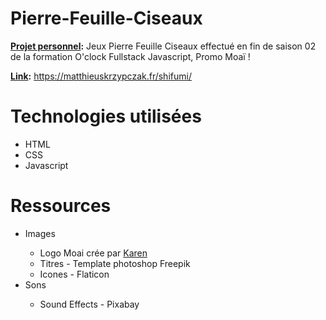 # Pierre-Feuille-Ciseaux

<b><u>Projet personnel</u>:</b>
Jeux Pierre Feuille Ciseaux effectué en fin de saison 02 de la formation O'clock Fullstack Javascript, Promo Moaï !

<b><u>Link</u>:</b>
<a href="https://matthieuskrzypczak.fr/shifumi/">https://matthieuskrzypczak.fr/shifumi/</a>


# Technologies utilisées

<ul>
    <li>HTML</li>
    <li>CSS</li>
    <li>Javascript</li>
</ul>

# Ressources

<ul>
    <li>Images</li>
        <ul>
            <li>Logo Moai crée par <a href="https://github.com/karenbartaud">Karen</a></li>
            <li>Titres - Template photoshop Freepik</li>
            <li>Icones - Flaticon</li>
        </ul>
    <li>Sons</li>
        <ul>
            <li>Sound Effects - Pixabay</li>
        </ul>
</ul>